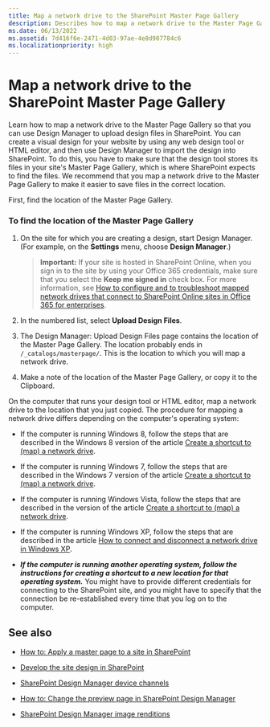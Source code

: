 ```yaml
---
title: Map a network drive to the SharePoint Master Page Gallery
description: Describes how to map a network drive to the Master Page Gallery in order to use Design Manager to upload design files in SharePoint.
ms.date: 06/13/2022
ms.assetid: 7d416f6e-2471-4d03-97ae-4e8d907784c6
ms.localizationpriority: high
---
```



# Map a network drive to the SharePoint Master Page Gallery

Learn how to map a network drive to the Master Page Gallery so that you can use Design Manager to upload design files in SharePoint.
You can create a visual design for your website by using any web design tool or HTML editor, and then use Design Manager to import the design into SharePoint. To do this, you have to make sure that the design tool stores its files in your site's Master Page Gallery, which is where SharePoint expects to find the files. We recommend that you map a network drive to the Master Page Gallery to make it easier to save files in the correct location.
  
    
    

First, find the location of the Master Page Gallery.
### To find the location of the Master Page Gallery


1. On the site for which you are creating a design, start Design Manager. (For example, on the **Settings** menu, choose **Design Manager**.)
    
    > **Important:**
      > If your site is hosted in SharePoint Online, when you sign in to the site by using your Office 365 credentials, make sure that you select the **Keep me signed in** check box. For more information, see [How to configure and to troubleshoot mapped network drives that connect to SharePoint Online sites in Office 365 for enterprises](https://support.microsoft.com/kb/2616712). 
2. In the numbered list, select **Upload Design Files**.
    
  
3. The Design Manager: Upload Design Files page contains the location of the Master Page Gallery. The location probably ends in  `/_catalogs/masterpage/`. This is the location to which you will map a network drive.
    
  
4. Make a note of the location of the Master Page Gallery, or copy it to the Clipboard.
    
  
On the computer that runs your design tool or HTML editor, map a network drive to the location that you just copied. The procedure for mapping a network drive differs depending on the computer's operating system:
- If the computer is running Windows 8, follow the steps that are described in the Windows 8 version of the article  [Create a shortcut to (map) a network drive](https://windows.microsoft.com/windows-8/create-shortcut-to-map-network-drive).
    
  
- If the computer is running Windows 7, follow the steps that are described in the Windows 7 version of the article  [Create a shortcut to (map) a network drive](https://windows.microsoft.com/windows7/Create-a-shortcut-to-map-a-network-drive).
    
  
- If the computer is running Windows Vista, follow the steps that are described in the version of the article  [Create a shortcut to (map) a network drive](https://windows.microsoft.com/windows-vista/Create-a-shortcut-to-map-a-network-drive).
    
  
- If the computer is running Windows XP, follow the steps that are described in the article  [How to connect and disconnect a network drive in Windows XP](https://support.microsoft.com/kb/308582).
    
  
- ***If the computer is running another operating system, follow the instructions for creating a shortcut to a new location for that operating system.*** You might have to provide different credentials for connecting to the SharePoint site, and you might have to specify that the connection be re-established every time that you log on to the computer.
    
  

## See also
<a name="bk_addresources"> </a>


-  [How to: Apply a master page to a site in SharePoint](how-to-apply-a-master-page-to-a-site-in-sharepoint.md)
    
  
-  [Develop the site design in SharePoint](develop-the-site-design-in-sharepoint.md)
    
  
-  [SharePoint Design Manager device channels](sharepoint-design-manager-device-channels.md)
    
  
-  [How to: Change the preview page in SharePoint Design Manager](how-to-change-the-preview-page-in-sharepoint-design-manager.md)
    
  
-  [SharePoint Design Manager image renditions](sharepoint-design-manager-image-renditions.md)
    
  

